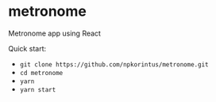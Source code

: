 # metronome
Metronome app using React

Quick start:

- `git clone https://github.com/npkorintus/metronome.git`
- `cd metronome`
- `yarn`
- `yarn start`
